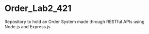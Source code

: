 # Order_Lab2_421
Repository to hold an Order System made through RESTful APIs using Node.js and Express.js
